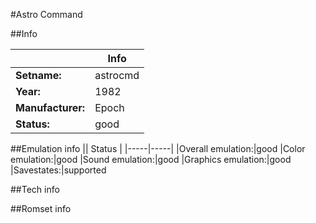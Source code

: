 #Astro Command

##Info

||Info|
|-----|-----|
|**Setname:**|astrocmd
|**Year:**|1982
|**Manufacturer:**|Epoch
|**Status:**|good

##Emulation info
|| Status |
|-----|-----|
|Overall emulation:|good
|Color emulation:|good
|Sound emulation:|good
|Graphics emulation:|good
|Savestates:|supported

##Tech info

##Romset info

<!--- START OF EDITED COMMENT DO NOT TOUCH TEXT ABOVE-->
